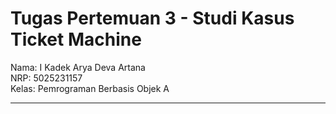 # Tugas Pertemuan 3 - Studi Kasus Ticket Machine
Nama: I Kadek Arya Deva Artana<br /> 
NRP: 5025231157<br />
Kelas: Pemrograman Berbasis Objek A

<hr>
